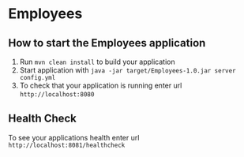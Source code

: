 # Employees

How to start the Employees application
---

1. Run `mvn clean install` to build your application
1. Start application with `java -jar target/Employees-1.0.jar server config.yml`
1. To check that your application is running enter url `http://localhost:8080`

Health Check
---

To see your applications health enter url `http://localhost:8081/healthcheck`
